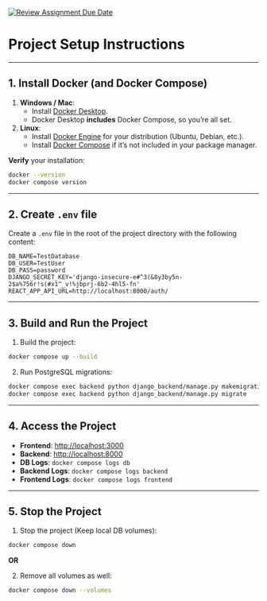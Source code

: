 [![Review Assignment Due Date](https://classroom.github.com/assets/deadline-readme-button-22041afd0340ce965d47ae6ef1cefeee28c7c493a6346c4f15d667ab976d596c.svg)](https://classroom.github.com/a/4tPelvOm)

# Project Setup Instructions

---

## 1. Install Docker (and Docker Compose)

1. **Windows / Mac**:  
   - Install [Docker Desktop](https://www.docker.com/products/docker-desktop/).  
   - Docker Desktop **includes** Docker Compose, so you’re all set.
2. **Linux**:  
   - Install [Docker Engine](https://docs.docker.com/engine/install/) for your distribution (Ubuntu, Debian, etc.).  
   - Install [Docker Compose](https://docs.docker.com/compose/install/) if it’s not included in your package manager.

**Verify** your installation:
```bash
docker --version
docker compose version
```

---

## 2. Create `.env` file

Create a `.env` file in the root of the project directory with the following content:
```
DB_NAME=TestDatabase
DB_USER=TestUser
DB_PASS=password
DJANGO_SECRET_KEY='django-insecure-e#^3(&8y3by5n-2$a%756r!s(#x1^_v!%jbprj-6b2-4hl5-fn'
REACT_APP_API_URL=http://localhost:8000/auth/
```

---

## 3. Build and Run the Project

1. Build the project:  
```bash
docker compose up --build
```

2. Run PostgreSQL migrations:  
```bash
docker compose exec backend python django_backend/manage.py makemigrations
docker compose exec backend python django_backend/manage.py migrate
```

---

## 4. Access the Project

- **Frontend**: [http://localhost:3000](http://localhost:3000)
- **Backend**: [http://localhost:8000](http://localhost:8000)
- **DB Logs**: `docker compose logs db`
- **Backend Logs**: `docker compose logs backend`
- **Frontend Logs**: `docker compose logs frontend`

---

## 5. Stop the Project

1. Stop the project (Keep local DB volumes):  
```bash
docker compose down
```

**OR**

2. Remove all volumes as well:  
```bash
docker compose down --volumes
```

